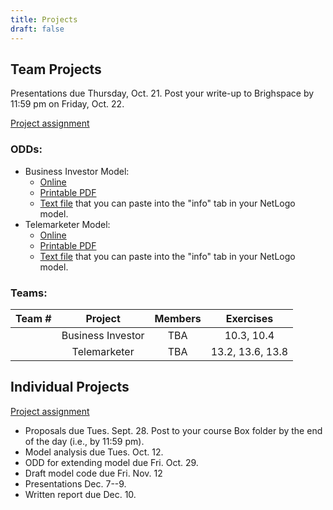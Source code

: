 ```yaml
---
title: Projects
draft: false
---
```


## Team Projects

Presentations due Thursday, Oct. 21. Post your write-up to Brighspace by 11:59 pm on Friday, Oct. 22.

[Project assignment](/assignment/TeamProjectAssignment.pdf)

### ODDs:

* Business Investor Model:
  * [Online](/projects/business_investor_odd)
  * [Printable PDF](/files/odd/business_investor_odd.pdf)
  * [Text file](/files/odd/business_investor_odd.md) that you can paste into the "info" tab in your NetLogo model.
* Telemarketer Model:
  * [Online](/projects/telemarketer_odd)
  * [Printable PDF](/files/odd/telemarketer_odd.pdf)
  * [Text file](/files/odd/telemarketer_odd.md) that you can paste into the "info" tab in your NetLogo model.

### Teams:

| Team # |       Project      |                     Members                 |      Exercises     |
|-------:|:------------------:|:-------------------------------------------:|:------------------:|
|        |  Business Investor |         TBA                                 |   10.3, 10.4       |
|        |  Telemarketer      |         TBA                                 |   13.2, 13.6, 13.8 |

## Individual Projects

[Project assignment](/assignment/ResearchProjectAssignment.pdf)

* Proposals due Tues. Sept. 28. Post to your course Box folder by the end of the day (i.e., by 11:59 pm).
* Model analysis due Tues. Oct. 12.
* ODD for extending model due Fri. Oct. 29.
* Draft model code due Fri. Nov. 12
* Presentations Dec. 7--9.
* Written report due Dec. 10.
